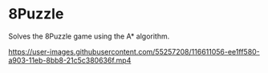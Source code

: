 # 8Puzzle

Solves the 8Puzzle game using the A* algorithm.

https://user-images.githubusercontent.com/55257208/116611056-ee1ff580-a903-11eb-8bb8-21c5c380636f.mp4
